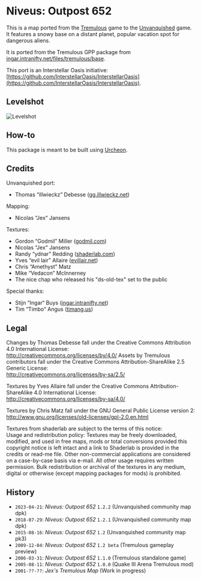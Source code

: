 # Niveus: Outpost 652

This is a map ported from the [Tremulous](https://tremulous.net) game to the [Unvanquished](https://unvanquished.net) game. It features a snowy base on a distant planet, popular vacation spot for dangerous aliens.

It is ported from the Tremulous GPP package from [ingar.intranifty.net/files/tremulous/base](http://ingar.intranifty.net/files/tremulous/base/).

This port is an Interstellar Oasis initiative: [https://github.com/InterstellarOasis/InterstellarOasis](https://github.com/InterstellarOasis/InterstellarOasis).


## Levelshot

![Levelshot](meta/niveus/niveus.webp)


## How-to

This package is meant to be built using [Urcheon](https://github.com/DaemonEngine/Urcheon).


## Credits

Unvanquished port:

* Thomas “illwieckz” Debesse <hidden email="dev [ad] illwieckz.net"/> ([gg.illwieckz.net](https://gg.illwieckz.net))

Mapping:

* Nicolas “Jex“ Jansens <hidden email="jex [ad] orodu.net"/>

Textures:

* Gordon “Godmil” Miller <hidden email="godmil [ad] gmail.com"/> ([godmil.com](https://web.archive.org/web/20181110004551/http://www.godmil.com/))
* Nicolas “Jex“ Jansens
* Randy “ydnar” Redding <hidden email="ydnar [ad] shaderlab.com"/> ([shaderlab.com](https://www.shaderlab.com))
* Yves “evil lair” Allaire ([evillair.net](https://evillair.net))
* Chris “Amethyst” Matz
* Mike “Vedacon” McInnerney
* The nice chap who released his "ds-old-tex" set to the public

Special thanks:

* Stijn “Ingar“ Buys <hidden email="ingar [ad] osirion.org"/> ([ingar.intranifty.net](http://ingar.intranifty.net))
* Tim “Timbo” Angus <hidden email="tim [ad] ngus.net"/> ([timang.us](https://timang.us/))


## Legal

Changes by Thomas Debesse fall under the Creative Commons Attribution 4.0 International License:  
http://creativecommons.org/licenses/by/4.0/
Assets by Tremulous contributors fall under the Creative Commons Attribution-ShareAlike 2.5 Generic License:  
http://creativecommons.org/licenses/by-sa/2.5/

Textures by Yves Allaire fall under the Creative Commons Attribution-ShareAlike 4.0 International License:  
http://creativecommons.org/licenses/by-sa/4.0/

Textures by Chris Matz fall under the GNU General Public License version 2:  
http://www.gnu.org/licenses/old-licenses/gpl-2.0.en.html

Textures from shaderlab are subject to the terms of this notice:  
Usage and redistribution policy: Textures may be freely downloaded, modified, and used in free maps, mods or total conversions provided this copyright notice is left intact and a link to Shaderlab is provided in the credits or read-me file. Other non-commercial applications are considered on a case-by-case basis via e-mail. All other usage requires written permission. Bulk redistribution or archival of the textures in any medium, digital or otherwise (except mapping packages for mods) is prohibited.


## History

* `2023-04-21`: _Niveus: Outpost 652_ `1.2.2` (Unvanquished community map dpk)
* `2018-07-29`: _Niveus: Outpost 652_ `1.2.1` (Unvanquished community map dpk)
* `2015-08-16`: _Niveus: Outpost 652_ `1.2` (Unvanquished community map pk3)
* `2009-12-04`: _Niveus: Outpost 652_ `1.2 beta` (Tremulous gameplay preview)
* `2006-03-31`: _Niveus: Outpost 652_ `1.1.0` (Tremulous standalone game)
* `2005-08-11`: _Niveus: Outpost 652_ `1.0.0` (Quake Ⅲ Arena Tremulous mod)
* `2001-??-??`: _Jex's Tremulous Map_ (Work in progress)
